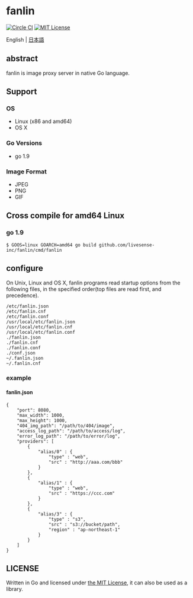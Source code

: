 # fanlin

[![Circle CI](https://circleci.com/gh/livesense-inc/fanlin/tree/master.svg?style=shield)](https://circleci.com/gh/livesense-inc/fanlin/tree/master)
[![MIT License](http://img.shields.io/badge/license-MIT-blue.svg?style=flat)](LICENSE)

English | [日本語](README.ja.md)

## abstract
fanlin is image proxy server in native Go language.

## Support
### OS
* Linux (x86 and amd64)
* OS X

### Go Versions
* go 1.9

### Image Format
* JPEG
* PNG
* GIF

## Cross compile for amd64 Linux
### go 1.9
```
$ GOOS=linux GOARCH=amd64 go build github.com/livesense-inc/fanlin/cmd/fanlin
```

## configure
On Unix, Linux and OS X, fanlin programs read startup options from the following files, in the specified order(top files are read first, and precedence).

```
/etc/fanlin.json
/etc/fanlin.cnf
/etc/fanlin.conf
/usr/local/etc/fanlin.json
/usr/local/etc/fanlin.cnf
/usr/local/etc/fanlin.conf
./fanlin.json
./fanlin.cnf
./fanlin.conf
./conf.json
~/.fanlin.json
~/.fanlin.cnf
```

### example

#### fanlin.json
```
{
    "port": 8080,
    "max_width": 1000,
    "max_height": 1000,
    "404_img_path": "/path/to/404/image",
    "access_log_path": "/path/to/access/log",
    "error_log_path": "/path/to/error/log",
    "providers": [
        {
            "alias/0" : {
                "type" : "web",
                "src" : "http://aaa.com/bbb"
            }
        },
        {
            "alias/1" : {
                "type" : "web",
                "src" : "https://ccc.com"
            }
        },
        {
            "alias/3" : {
                "type" : "s3",
                "src" : "s3://bucket/path",
                "region" : "ap-northeast-1"
            }
        }
    ]
}
```

## LICENSE
Written in Go and licensed under [the MIT License](https://opensource.org/licenses/MIT), it can also be used as a library.
